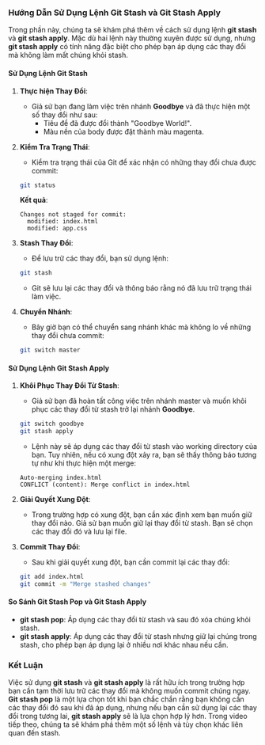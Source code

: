 ### Hướng Dẫn Sử Dụng Lệnh Git Stash và Git Stash Apply

Trong phần này, chúng ta sẽ khám phá thêm về cách sử dụng lệnh **git stash** và **git stash apply**. Mặc dù hai lệnh này thường xuyên được sử dụng, nhưng **git stash apply** có tính năng đặc biệt cho phép bạn áp dụng các thay đổi mà không làm mất chúng khỏi stash.

#### Sử Dụng Lệnh Git Stash

1. **Thực hiện Thay Đổi**:
   - Giả sử bạn đang làm việc trên nhánh **Goodbye** và đã thực hiện một số thay đổi như sau:
     - Tiêu đề đã được đổi thành "Goodbye World!".
     - Màu nền của body được đặt thành màu magenta.

2. **Kiểm Tra Trạng Thái**:
   - Kiểm tra trạng thái của Git để xác nhận có những thay đổi chưa được commit:

   ```bash
   git status
   ```

   **Kết quả**:
   ```
   Changes not staged for commit:
     modified: index.html
     modified: app.css
   ```

3. **Stash Thay Đổi**:
   - Để lưu trữ các thay đổi, bạn sử dụng lệnh:

   ```bash
   git stash
   ```

   - Git sẽ lưu lại các thay đổi và thông báo rằng nó đã lưu trữ trạng thái làm việc.

4. **Chuyển Nhánh**:
   - Bây giờ bạn có thể chuyển sang nhánh khác mà không lo về những thay đổi chưa commit:

   ```bash
   git switch master
   ```

#### Sử Dụng Lệnh Git Stash Apply

1. **Khôi Phục Thay Đổi Từ Stash**:
   - Giả sử bạn đã hoàn tất công việc trên nhánh master và muốn khôi phục các thay đổi từ stash trở lại nhánh **Goodbye**.

   ```bash
   git switch goodbye
   git stash apply
   ```

   - Lệnh này sẽ áp dụng các thay đổi từ stash vào working directory của bạn. Tuy nhiên, nếu có xung đột xảy ra, bạn sẽ thấy thông báo tương tự như khi thực hiện một merge:

   ```
   Auto-merging index.html
   CONFLICT (content): Merge conflict in index.html
   ```

2. **Giải Quyết Xung Đột**:
   - Trong trường hợp có xung đột, bạn cần xác định xem bạn muốn giữ thay đổi nào. Giả sử bạn muốn giữ lại thay đổi từ stash. Bạn sẽ chọn các thay đổi đó và lưu lại file.

3. **Commit Thay Đổi**:
   - Sau khi giải quyết xung đột, bạn cần commit lại các thay đổi:

   ```bash
   git add index.html
   git commit -m "Merge stashed changes"
   ```

#### So Sánh Git Stash Pop và Git Stash Apply

- **git stash pop**: Áp dụng các thay đổi từ stash và sau đó xóa chúng khỏi stash.
- **git stash apply**: Áp dụng các thay đổi từ stash nhưng giữ lại chúng trong stash, cho phép bạn áp dụng lại ở nhiều nơi khác nhau nếu cần.

### Kết Luận

Việc sử dụng **git stash** và **git stash apply** là rất hữu ích trong trường hợp bạn cần tạm thời lưu trữ các thay đổi mà không muốn commit chúng ngay. **Git stash pop** là một lựa chọn tốt khi bạn chắc chắn rằng bạn không cần các thay đổi đó sau khi đã áp dụng, nhưng nếu bạn cần sử dụng lại các thay đổi trong tương lai, **git stash apply** sẽ là lựa chọn hợp lý hơn. Trong video tiếp theo, chúng ta sẽ khám phá thêm một số lệnh và tùy chọn khác liên quan đến stash.
